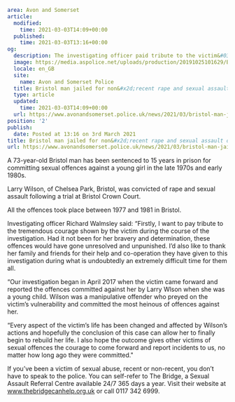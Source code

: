 ```yaml
area: Avon and Somerset
article:
  modified:
    time: 2021-03-03T14:09+00:00
  published:
    time: 2021-03-03T13:16+00:00
og:
  description: The investigating officer paid tribute to the victim&#039;s bravery and determination.
  image: https://media.aspolice.net/uploads/production/20191025101629/Bristol-Crown-Court-1.jpeg
  locale: en_GB
  site:
    name: Avon and Somerset Police
  title: Bristol man jailed for non&#x2d;recent rape and sexual assault offences | Avon and Somerset Police
  type: article
  updated:
    time: 2021-03-03T14:09+00:00
  url: https://www.avonandsomerset.police.uk/news/2021/03/bristol-man-jailed-for-non-recent-rape-and-sexual-assault-offences/
position: '2'
publish:
  date: Posted at 13:16 on 3rd March 2021
title: Bristol man jailed for non&#x2d;recent rape and sexual assault offences | Avon and Somerset Police
url: https://www.avonandsomerset.police.uk/news/2021/03/bristol-man-jailed-for-non-recent-rape-and-sexual-assault-offences/
```

A 73-year-old Bristol man has been sentenced to 15 years in prison for committing sexual offences against a young girl in the late 1970s and early 1980s.

Larry Wilson, of Chelsea Park, Bristol, was convicted of rape and sexual assault following a trial at Bristol Crown Court.

All the offences took place between 1977 and 1981 in Bristol.

Investigating officer Richard Walmsley said: “Firstly, I want to pay tribute to the tremendous courage shown by the victim during the course of the investigation. Had it not been for her bravery and determination, these offences would have gone unresolved and unpunished. I’d also like to thank her family and friends for their help and co-operation they have given to this investigation during what is undoubtedly an extremely difficult time for them all.

“Our investigation began in April 2017 when the victim came forward and reported the offences committed against her by Larry Wlson when she was a young child. Wilson was a manipulative offender who preyed on the victim’s vulnerability and committed the most heinous of offences against her.

“Every aspect of the victim’s life has been changed and affected by Wilson’s actions and hopefully the conclusion of this case can allow her to finally begin to rebuild her life. I also hope the outcome gives other victims of sexual offences the courage to come forward and report incidents to us, no matter how long ago they were committed."

If you’ve been a victim of sexual abuse, recent or non-recent, you don’t have to speak to the police. You can self-refer to The Bridge, a Sexual Assault Referral Centre available 24/7 365 days a year. Visit their website at www.thebridgecanhelp.org.uk or call 0117 342 6999.
